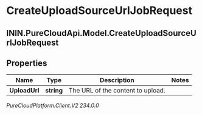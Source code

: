 # CreateUploadSourceUrlJobRequest

## ININ.PureCloudApi.Model.CreateUploadSourceUrlJobRequest

## Properties

|Name | Type | Description | Notes|
|------------ | ------------- | ------------- | -------------|
| **UploadUrl** | **string** | The URL of the content to upload. | |



_PureCloudPlatform.Client.V2 234.0.0_
